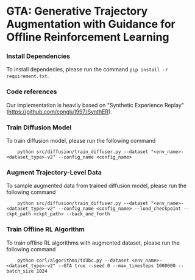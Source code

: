 # GTA: Generative Trajectory Augmentation with Guidance for Offline Reinforcement Learning

### Install Dependencies
To install dependecies, please run the command `pip install -r requirement.txt`.

### Code references
Our implementation is heavily based on "Synthetic Experience Replay" (https://github.com/conglu1997/SynthER). 

### Train Diffusion Model
To train diffusion model, please run the following command
```
    python src/diffusion/train_diffuser.py --dataset "<env_name>-<dataset_type>-v2" --config_name <config_name>
```

### Augment Trajectory-Level Data
To sample augmented data from trained diffusion model, please run the following command
```
    python src/diffusion/train_diffuser.py --dataset "<env_name>-<dataset_type>-v2" --config_name <config_name> --load_checkpoint --ckpt_path <ckpt_path> --back_and_forth
```

### Train Offline RL Algorithm
To train offline RL algorithms with augmented dataset, please run the following command
```
    python corl/algorithms/td3bc.py --dataset <env_name>-<dataset_type>-v2" --GTA true --seed 0 --max_timesteps 1000000 --batch_size 1024
```
